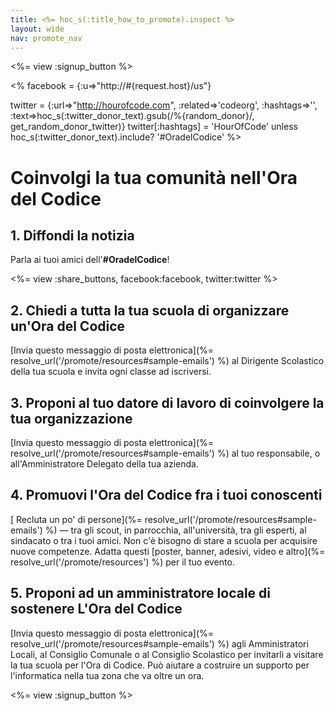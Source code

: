 ```yaml
---
title: <%= hoc_s(:title_how_to_promote).inspect %>
layout: wide
nav: promote_nav
---
```

<%= view :signup_button %>

<% facebook = {:u=>"http://#{request.host}/us"}

twitter = {:url=>"http://hourofcode.com", :related=>'codeorg', :hashtags=>'', :text=>hoc_s(:twitter_donor_text).gsub(/%{random_donor}/, get_random_donor_twitter)} twitter[:hashtags] = 'HourOfCode' unless hoc_s(:twitter_donor_text).include? '#OradelCodice' %>

# Coinvolgi la tua comunità nell'Ora del Codice

## 1. Diffondi la notizia

Parla ai tuoi amici dell'**#OradelCodice**!

<%= view :share_buttons, facebook:facebook, twitter:twitter %>

## 2. Chiedi a tutta la tua scuola di organizzare un'Ora del Codice

[Invia questo messaggio di posta elettronica](%= resolve_url('/promote/resources#sample-emails') %) al Dirigente Scolastico della tua scuola e invita ogni classe ad iscriversi.

## 3. Proponi al tuo datore di lavoro di coinvolgere la tua organizzazione

[Invia questo messaggio di posta elettronica](%= resolve_url('/promote/resources#sample-emails') %) al tuo responsabile, o all'Amministratore Delegato della tua azienda.

## 4. Promuovi l'Ora del Codice fra i tuoi conoscenti

[ Recluta un po' di persone](%= resolve_url('/promote/resources#sample-emails') %) — tra gli scout, in parrocchia, all'università, tra gli esperti, al sindacato o tra i tuoi amici. Non c'è bisogno di stare a scuola per acquisire nuove competenze. Adatta questi [poster, banner, adesivi, video e altro](%= resolve_url('/promote/resources') %) per il tuo evento.

## 5. Proponi ad un amministratore locale di sostenere L'Ora del Codice

[Invia questo messaggio di posta elettronica](%= resolve_url('/promote/resources#sample-emails') %) agli Amministratori Locali, al Consiglio Comunale o al Consiglio Scolastico per invitarli a visitare la tua scuola per l'Ora di Codice. Può aiutare a costruire un supporto per l'informatica nella tua zona che va oltre un ora.

<%= view :signup_button %>